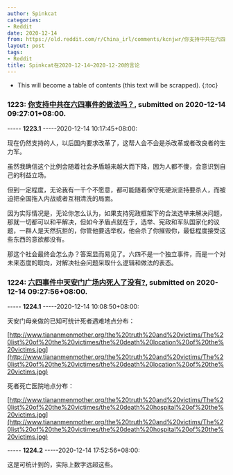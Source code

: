 ```yaml
---
author: Spinkcat
categories:
- Reddit
date: 2020-12-14
from: https://old.reddit.com/r/China_irl/comments/kcnjwr/你支持中共在六四事件的做法吗/
layout: post
tags:
- Reddit
title: Spinkcat在2020-12-14~2020-12-20的言论
---
```


* This will become a table of contents (this text will be scrapped).
{:toc}

### 1223: [你支持中共在六四事件的做法吗？](https://old.reddit.com/r/China_irl/comments/kcnjwr/你支持中共在六四事件的做法吗/), submitted on 2020-12-14 09:27:01+08:00.

----- __1223.1__ -----2020-12-14 10:17:45+08:00:

现在仍然支持的人，以后国内要求改革了，这帮人会不会是杀改革或者改良者的生力军。

虽然我确信这个比例会随着社会矛盾越来越大而下降，因为人都不傻，会意识到自己的利益立场。

但到一定程度，无论我有一千个不愿意，都可能随着保守死硬派坚持要杀人，而被迫把全国拖入内战或者互相清洗的局面。

因为实际情况是，无论你怎么认为，如果支持宪政框架下的合法选举来解决问题，那就一切都可以和平解决，但如今矛盾点就在于，选举、宪政和军队国家化的议题，一群人是天然抗拒的，你管他要选举权，他会杀了你摧毁你，最低程度接受这些东西的意欲都没有。

那这个社会最终会怎么办？答案显而易见了。六四不是一个独立事件，而是一个对未来态度的取向，对解决社会问题采取什么逻辑和做法的表态。

### 1224: [六四事件中天安门广场内死人了没有?](https://old.reddit.com/r/China_irl/comments/kcnkht/六四事件中天安门广场内死人了没有/), submitted on 2020-12-14 09:27:56+08:00.

----- __1224.1__ -----2020-12-14 10:08:50+08:00:

天安门母亲做的已知可统计死者遇难地点分布：

[http://www.tiananmenmother.org/the%20truth%20and%20victims/The%20list%20of%20the%20victimes/the%20death%20location%20of%20the%20victims.jpg](http://www.tiananmenmother.org/the%20truth%20and%20victims/The%20list%20of%20the%20victimes/the%20death%20location%20of%20the%20victims.jpg)

死者死亡医院地点分布：

[http://www.tiananmenmother.org/the%20truth%20and%20victims/The%20list%20of%20the%20victimes/the%20death%20hospital%20of%20the%20victims.jpg](http://www.tiananmenmother.org/the%20truth%20and%20victims/The%20list%20of%20the%20victimes/the%20death%20hospital%20of%20the%20victims.jpg)

----- __1224.2__ -----2020-12-14 17:52:56+08:00:

这是可统计到的，实际上数字远超这些。

